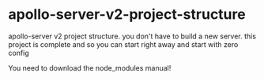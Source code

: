 # apollo-server-v2-project-structure
apollo-server v2 project structure. you don't have to build a new server. this project is complete and so you can start right away and start with zero config


You need to download the node_modules manual!
